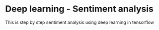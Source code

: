 # Deep learning - Sentiment analysis
This is step by step sentiment analysis using deep learning in tensorflow
